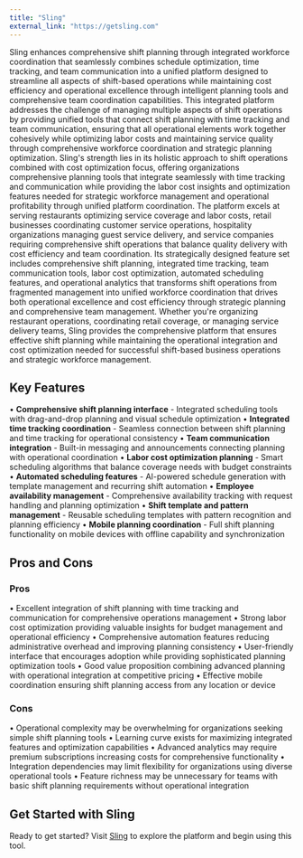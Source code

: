 ```yaml
---
title: "Sling"
external_link: "https://getsling.com"
---
```

Sling enhances comprehensive shift planning through integrated workforce coordination that seamlessly combines schedule optimization, time tracking, and team communication into a unified platform designed to streamline all aspects of shift-based operations while maintaining cost efficiency and operational excellence through intelligent planning tools and comprehensive team coordination capabilities. This integrated platform addresses the challenge of managing multiple aspects of shift operations by providing unified tools that connect shift planning with time tracking and team communication, ensuring that all operational elements work together cohesively while optimizing labor costs and maintaining service quality through comprehensive workforce coordination and strategic planning optimization. Sling's strength lies in its holistic approach to shift operations combined with cost optimization focus, offering organizations comprehensive planning tools that integrate seamlessly with time tracking and communication while providing the labor cost insights and optimization features needed for strategic workforce management and operational profitability through unified platform coordination. The platform excels at serving restaurants optimizing service coverage and labor costs, retail businesses coordinating customer service operations, hospitality organizations managing guest service delivery, and service companies requiring comprehensive shift operations that balance quality delivery with cost efficiency and team coordination. Its strategically designed feature set includes comprehensive shift planning, integrated time tracking, team communication tools, labor cost optimization, automated scheduling features, and operational analytics that transforms shift operations from fragmented management into unified workforce coordination that drives both operational excellence and cost efficiency through strategic planning and comprehensive team management. Whether you're organizing restaurant operations, coordinating retail coverage, or managing service delivery teams, Sling provides the comprehensive platform that ensures effective shift planning while maintaining the operational integration and cost optimization needed for successful shift-based business operations and strategic workforce management.

## Key Features

• **Comprehensive shift planning interface** - Integrated scheduling tools with drag-and-drop planning and visual schedule optimization
• **Integrated time tracking coordination** - Seamless connection between shift planning and time tracking for operational consistency
• **Team communication integration** - Built-in messaging and announcements connecting planning with operational coordination
• **Labor cost optimization planning** - Smart scheduling algorithms that balance coverage needs with budget constraints
• **Automated scheduling features** - AI-powered schedule generation with template management and recurring shift automation
• **Employee availability management** - Comprehensive availability tracking with request handling and planning optimization
• **Shift template and pattern management** - Reusable scheduling templates with pattern recognition and planning efficiency
• **Mobile planning coordination** - Full shift planning functionality on mobile devices with offline capability and synchronization

## Pros and Cons

### Pros
• Excellent integration of shift planning with time tracking and communication for comprehensive operations management
• Strong labor cost optimization providing valuable insights for budget management and operational efficiency
• Comprehensive automation features reducing administrative overhead and improving planning consistency
• User-friendly interface that encourages adoption while providing sophisticated planning optimization tools
• Good value proposition combining advanced planning with operational integration at competitive pricing
• Effective mobile coordination ensuring shift planning access from any location or device

### Cons
• Operational complexity may be overwhelming for organizations seeking simple shift planning tools
• Learning curve exists for maximizing integrated features and optimization capabilities
• Advanced analytics may require premium subscriptions increasing costs for comprehensive functionality
• Integration dependencies may limit flexibility for organizations using diverse operational tools
• Feature richness may be unnecessary for teams with basic shift planning requirements without operational integration

## Get Started with Sling

Ready to get started? Visit [Sling](https://getsling.com) to explore the platform and begin using this tool.